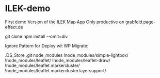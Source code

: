 # ILEK-demo

First demo Version of the ILEK Map App
Only productive on grabfeld.page-effect.de

git clone
npm install --omit=div

Ignore Pattern for Deploy wit WP Migrate:

.DS_Store
.git
node_modules
!node_modules/simple-lightbox/
!node_modules/leaflet/
!node_modules/leaflet-draw/
!node_modules/leaflet.markercluster/
!node_modules/leaflet.markercluster.layersupport/

